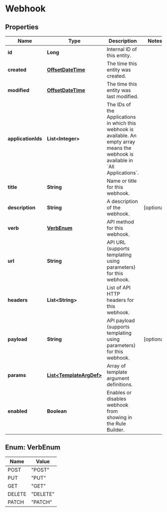 

# Webhook

## Properties

Name | Type | Description | Notes
------------ | ------------- | ------------- | -------------
**id** | **Long** | Internal ID of this entity. | 
**created** | [**OffsetDateTime**](OffsetDateTime.md) | The time this entity was created. | 
**modified** | [**OffsetDateTime**](OffsetDateTime.md) | The time this entity was last modified. | 
**applicationIds** | **List&lt;Integer&gt;** | The IDs of the Applications in which this webhook is available. An empty array means the webhook is available in &#x60;All Applications&#x60;.  | 
**title** | **String** | Name or title for this webhook. | 
**description** | **String** | A description of the webhook. |  [optional]
**verb** | [**VerbEnum**](#VerbEnum) | API method for this webhook. | 
**url** | **String** | API URL (supports templating using parameters) for this webhook. | 
**headers** | **List&lt;String&gt;** | List of API HTTP headers for this webhook. | 
**payload** | **String** | API payload (supports templating using parameters) for this webhook. |  [optional]
**params** | [**List&lt;TemplateArgDef&gt;**](TemplateArgDef.md) | Array of template argument definitions. | 
**enabled** | **Boolean** | Enables or disables webhook from showing in the Rule Builder. | 



## Enum: VerbEnum

Name | Value
---- | -----
POST | &quot;POST&quot;
PUT | &quot;PUT&quot;
GET | &quot;GET&quot;
DELETE | &quot;DELETE&quot;
PATCH | &quot;PATCH&quot;



